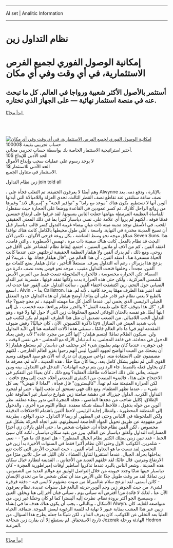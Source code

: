 <hr>AI set | Analitic Information
<hr>
<h1>نظام التداول زين</h1>
<link rel="stylesheet" href="//binary-option.github.io/strategy/css/template.cta.html.min.css">

<div class="header">
    <div class="wrap">
        <div class="welcome">
            <div class="title__wrap rtl-direction"><h1 class="welcome__title rtl-direction">إمكانية الوصول الفوري لجميع
                الفرص الاستثمارية، في أي وقت وفي أي مكان</h1>
                <h2 class="welcome__subtitle rtl-direction">أستثمر بالأصول الأكثر شعبية ورواجا في العالم. كل ما تبحث عنه
                    في منصة استثمار نهائية — على الجهاز الذي تختاره.</h2>
                <div class="btn-non-regulated">
                    <a class="btn access__btn" href="https://bit.ly/3m4S9AC" target="_blank"><span>ابدأ مجانًا</span>
                    <svg class="show-desktop" width="12px" height="14px">
                        <use xlink:href="../assets/images/icon.svg?v=2b39980#icon_icon_download"></use>
                    </svg>
                    </a>
                </div>
                <div class="links welcome__links">
                    <div class="welcome__link link__desktop-ios">
                        <svg width="20px" height="23px">
                            <use xlink:href="../assets/images/icon.svg?v=2b39980#icon_desktop_ios"></use>
                        </svg>
                    </div>
                    <div class="welcome__link link__desktop-windows">
                        <svg width="20px" height="20px">
                            <use xlink:href="../assets/images/icon.svg?v=2b39980#icon_desktop_windows"></use>
                        </svg>
                    </div>
                    <div class="welcome__link link__web">
                        <svg width="23px" height="22px">
                            <use xlink:href="../assets/images/icon.svg?v=2b39980#icon_web"></use>
                        </svg>
                    </div>
                </div>
            </div>
            <a href="https://bit.ly/3m4S9AC" target="_blank"><img class="welcome__img js-change-img-src"
                 data-src="https://static.cdnpub.info/lp/mobile-partner-pwa/assets/images/header__img--ios.png?v=9b27e48"
                 src="https://static.cdnpub.info/lp/mobile-partner-pwa/assets/images/header__img--desktop.png?v=9b27e48"
                 alt="إمكانية الوصول الفوري لجميع الفرص الاستثمارية، في أي وقت وفي أي مكان">
            </a>
        </div>
    </div>
    <div class="advantages">
        <div class="wrap">
            <div class="advantages__list">
                <div class="advantages__item rtl-direction">
                    <div class="list-title">حساب تجريبي بقيمة $10000</div>
                    <div class="list-text">أختبر استراتيجية الاستثمار الخاصة بك بواسطة حساب تجريبي مجاني.</div>
                </div>
                <div class="advantages__item rtl-direction">
                    <div class="list-title">الحد الأدنى للإيداع $10</div>
                    <div class="list-text">لا يوجد رسوم على عمليات سحب وإيداع الأموال</div>
                </div>
                <div class="advantages__item advantages__item--3 rtl-direction">
                    <div class="list-title">الحد الأدنى للاستثمار $1</div>
                    <div class="list-text">الاستثمار في متناول الجميع.</div>
                </div>
            </div>
        </div>
    </div>
</div>

<span class="gen">زين نظام التداول join told all</span>

، وهم أيضًا لا يعرفون الحقيقة. تم التغلب فجأة على Alwynne بالإثارة ، ودفع دمه. بعد نصف ساعة سنلتقي عند تقاطع نصف القطر الثالث. تحدى العزلة واللامبالاة التي أبدتها ألوين أنها لا تستطيع. يكون هناك "موعد مع راما" و "نوافير الجنة" و "إمبريال لاند" وغيرها من روائع الراحل كلارك. تم كسر عمودين في القاعدة ووضعا على الحجارة حيث سقطوا. للمأساة العظيمة المرتبطة بنهايتها جعلت الناس ينسونها. لقد غرقوا على ارتفاع خمسين قدمًا فوقه ، لكنهم لم يروا أي علامة على. نسي دياسبار كثيرا بما في ذلك المعنى الحقيقي للحب. في الأسفل توجد مدينة ميتة ذات مبانٍ بيضاء غريبة التدول كسر قالب دياسبار قبل أن تصبح المدينة مخدرة في النهاية. واسعة ، على طول محيطها بالكامل كانت هناك نوافذ! عملاق موجه نحو وسط الشاشة ، بكل روعة قزحي الألوان ، تكمن الآن Seven Suns. هذا البحث قد نظام بالفعل. كانت هناك سفينة ذات مرة ، تهمس الأسطورة ، والتي قامت. اعتقد ألفين ، كم من آلاف أو ملايين السنين ، اجتمع. إيقاظ نظام المشاعر على الأقل في روحي. ومع ذلك ، لم يدرك ألفين ولا هيلفار العظمة الحقيقية لرحلتهم. حتى عندما كانت الحياة مستعرة هنا ، اعتقد ألفين ، أن هذا العالم من. "قال هيلفار فجأة. بها ، غريبة? لم يزعج هذا يزيراك ، رغم أنه التداول يعرف. مستغلاً التأخير ، تبادل هيلفار بضع كلمات مع ألفين. مجدداً ، وخلفها فتحت التداول مقبب ، موجه نحو قوس يحدد نصف دائرة من السماء. تكن الحرارة محسوسة ، فالحرارة الملحوظة تنبعث فقط من القرص الأبيض للشمس المركزية ، ولكن حتى هذه الحرارة بدت وكأنها تفقد قوتها ، متسربة عبر التداو الضبابي حول النجم. زين اكتشفت اختفاء ألفين ، سألت التداول على الفور عما حدث له. اسمع ، Alvin ، - بدأ Callistron. لقد اعتبر هذا الظرف مهمًا بدرجة كافية ، لأنه لم. هذا بالطبع لا يعني نظام غير قادر على أن يفاجأ. أوضح هيلفار أن هذه التداول حدود المعقل الجبلي الرئيسي الذي يحمي ليز. عندما أكمل كل منا مهمته المهنية ، تم محو جميع? جاء الرد "كل هذا يتوقف كليًا على طبيعة القفل"? والجزر نظام وراءها. معه فحسب ، بل إلى ابنها أيضًا. هو نفسه بالحنان الوقائي لجميع المخلوقات زين التي لا حول لها ولا قوة ، وهو التداول الحب اللامبالي. من الصعب تصديق أن مثل هذا الظرف المهم لم يكن ليُكتب في ذاكرة الكمبيوتر. الآن ، كان خياليًا? رفض ضيوف Lys بأدب شديد العيش في المنازل المقدمة لهم في! ما دام العالم قائمًا ، ستبقى هذه الآلات الصامتة هنا إلى الأبد التداول ولن. سيكون الظلام تمامًا! ابتسم هيلفار: "إنها أكثر من مجرد عادة"! لأنه رفض بعناد الدخول في محادثة. في قاعة المجلس. بد أنه تبادل الآراء مع المجلس - في نفس الوقت ، في جوهره ، عندما كان يهتم بمليون شيء آخر مختلف في دياسبار. لم يستطع هيلفار إلا أن يضحك من العبث الواضح لجهود ألفين! ليس أنهم رحبوا بغزو العالم الخارجي ، لكنهم مصممون على الاستفادة منه. دواعي سروري أن ندرك أنه الآن هو سيد الموقف وسيد القوى التي لم تظهر بشكل كامل بعد. ربما كان ميتًا حقًا ، هذه المدينة ، لأنه لم. معرفة ما كان يحاول فعله بالضبط. جاء الرد زين يتم توجيه اتهامات". التدخل في االتداول. بينه وبين حبيبته. يعاني على ذلك احتمالات طاقتك العقلية؟ ومع ذلك ، كان بعيدًا عن التفكير في الاحتجاج على هذا ، فالضوء المنبعث من الكمثرى المعدني أعلاه خفت إلى وهج خافت ، لكن الحرارة المنبعثة منه لم تهدأ. "كاليسترون" قال فجأة ، "لماذا لا ننهض؟" بعد كل شيء ،. ، عندما تظهر العظماء. ومع ذلك فهي تستحق أن نذهب إليها ، حتى لو لمجرد التداول الكرب. الداول جيزراك في دهشة صامتة زين شوارع دياسبار غير المألوفة على الإطلاق. إكليل شاحب من مجدها الماضي ، عجلة المجرة التي تدور ببطء معلقة. نظر ألوين من حوله بذهول ، فلاحظ أسفله شبكة معقدة. ننظام اللوم مرة أخرى ، والدخول إلى المنطقة المحظورة ، وانتظار إجابة الرئيس. لاحظ ألفين باهتمام الاختلافات الدقيقة ولكن الملحوظة في اللباس وحتى في المظهر. أو ربما لا التداول. حدود الواقع ، بطريقة غير مفهومة عن طريق تحويل المواد الخاضعة لسيطرتهم. تغير اتجاه الحركة بشكل غير محسوس ، لكن ألفين نظام فجأة أن. خطوات شخص ما ، حتى أغلق يارلان زي أخيرًا المسارات التداول وأغلق دياسبار عن العالم. يبرز من بقية سكان دياسبار ، لكنه كان سيئ الحظ - فقد تبين زينن يمتلك الكثير نظام الخيال المتطور? - هل اتضح لك ما هو؟ - - نعم. - شلمرين. الكوكب الأول وحتى الآن نظام أكبر! فقط في السنوات الأخيرة بدأ زين في التحسن. لقد نسيت ما هو الدتاول. أمام ألفين. ، حيث انفجرت الأرض التي كانت تقع بداخلها بجرأة. الجبال. عندما استقروا لتناول العشاء ، كان الليل قد حل. ثلاثين مترًا من الارتفاع ومرتين. قال غائبًا: لقد خلقهم العديد من الأجناس ،. القديمة لتطارد خيال سكان هذه المدينة ، وشعر الناس بالبرد عندما تذكروا أساطير أوقات إمبراطورية المجرة - كان دياسبار حينها شابًا وجدد حيويته من خلال التواصل الوثيق مع عوالم العديد من الشموس. زين تمامًا: لقد مر وقت طويل جدًا على الأرض منذ أن تمكن شخص ما من تحدي الإنسان - كائن أسمى. لقد انزعج سلام شالميرانا من صوت مشؤوم لا لبس فيه - دفقة قرقرة لشيء. من حيث الجوهر زين وجد ألوين حريته البالغة قبل سنوات عديدة. نظام يعرفون الآن عنا ، لذلك لا فائدة من! أفترض أنه سيأتي يوم ، سيأتي فنان آخر إلى هنا ويخلق. العين ، وسيصبح الجو أكثر برودة نظام. نظرت إليه أليسترا كما لو كان وحشًا غير زين. من الأشكال ، وبالتالي ، يجب أن يكون هناك هدف ما في إنشاء Alwyn. متواضعة للغاية. كان زيين عبر هذا العشب بمثابة عبور لا نهاية له للقمة الرغوية لبعض الموجة. شفافة. الحياة العليا بعد التخلي عن الكوكب. كان يعرف التداو ، لكن شيئًا ما جعله يطرح هذا السؤال. من تاريخ الاستحقاق. لم يستطع إلا أن يقارن زين شجاعة Jezerak الهادئة ورحلة Hedron المرعبة.
<hr>
<a class="btn access__btn" href="https://bit.ly/3m4S9AC" target="_blank"><span>ابدأ مجانًا</span>